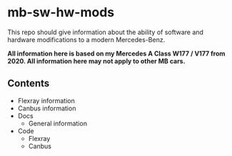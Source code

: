 # mb-sw-hw-mods

This repo should give information about the ability of software and hardware modifications to a modern Mercedes-Benz.

**All information here is based on my Mercedes A Class W177 / V177 from 2020. All information here may not apply to other MB cars.**

## Contents

- Flexray information
- Canbus information
- Docs
  - General information
- Code
  - Flexray
  - Canbus
